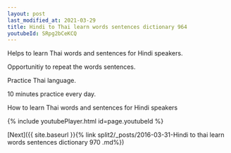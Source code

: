 ```yaml
---
layout: post
last_modified_at: 2021-03-29
title: Hindi to Thai learn words sentences dictionary 964 
youtubeId: SRpg2bCeKCQ
---
```

 
 
Helps to learn Thai words and sentences for Hindi speakers.

Opportunitiy to repeat the words sentences. 

Practice Thai language. 
 
10 minutes practice every day. 
 
How to learn Thai words and sentences for Hindi speakers 
 
{% include youtubePlayer.html id=page.youtubeId %}
 
 
[Next]({{ site.baseurl }}{% link  split2/_posts/2016-03-31-Hindi to thai learn words sentences dictionary 970 .md%})
 
